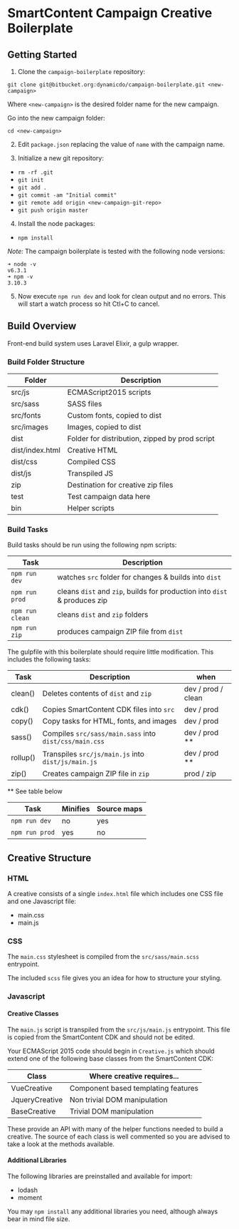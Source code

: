 # SmartContent Campaign Creative Boilerplate

## Getting Started

1. Clone the `campaign-boilerplate` repository:

`git clone git@bitbucket.org:dynamicdo/campaign-boilerplate.git <new-campaign>`

Where `<new-campaign>` is the desired folder name for the new campaign.

Go into the new campaign folder:

`cd <new-campaign>`

2. Edit `package.json` replacing the value of `name` with the campaign name.

3. Initialize a new git repository:

- `rm -rf .git`
- `git init`
- `git add .`
- `git commit -am "Initial commit"`
- `git remote add origin <new-campaign-git-repo>`
- `git push origin master`

4. Install the node packages:

- `npm install`

_Note:_ The campaign boilerplate is tested with the following node versions: 

```
➜ node -v
v6.3.1
➜ npm -v
3.10.3
```

5. Now execute `npm run dev` and look for clean output and no errors.
This will start a watch process so hit Ctl+C to cancel.

## Build Overview

Front-end build system uses Laravel Elixir, a gulp wrapper. 

### Build Folder Structure

| Folder            | Description                                       |
|-------------------|---------------------------------------------------|
| src/js            | ECMAScript2015 scripts                            |
| src/sass          | SASS files                                        |
| src/fonts         | Custom fonts, copied to dist                      |
| src/images        | Images, copied to dist                            |
| dist              | Folder for distribution, zipped by prod script    |
| dist/index.html   | Creative HTML                                     |
| dist/css          | Compiled CSS                                      |
| dist/js           | Transpiled JS                                     |
| zip               | Destination for creative zip files                |
| test              | Test campaign data here                           |
| bin               | Helper scripts                                    |

### Build Tasks

Build tasks should be run using the following npm scripts:

| Task              | Description                                                               |
|-------------------|---------------------------------------------------------------------------|
| `npm run dev`     | watches `src` folder for changes & builds into `dist`                     |
| `npm run prod`    | cleans `dist` and `zip`, builds for production into `dist` & produces zip |
| `npm run clean`   | cleans `dist` and `zip` folders                                           |
| `npm run zip`     | produces campaign ZIP file from `dist`                                    |

The gulpfile with this boilerplate should require little modification. This includes the following tasks:

| Task      | Description                                               | when                  |
|-----------|-----------------------------------------------------------|-----------------------|
| clean()   | Deletes contents of `dist` and `zip`                      | dev / prod / clean    |
| cdk()     | Copies SmartContent CDK files into `src`                  | dev / prod            |
| copy()    | Copy tasks for HTML, fonts, and images                    | dev / prod            |
| sass()    | Compiles `src/sass/main.sass` into `dist/css/main.css`    | dev / prod **         |
| rollup()  | Transpiles `src/js/main.js` into `dist/js/main.js`        | dev / prod **         |
| zip()     | Creates campaign ZIP file in `zip`                        | prod / zip            |

** See table below

| Task              | Minifies  | Source maps   |
|-------------------|-----------|---------------|
| `npm run dev`     | no        | yes           |
| `npm run prod`    | yes       | no            |            

## Creative Structure

### HTML

A creative consists of a single `index.html` file which includes one CSS file and one Javascript file:

- main.css
- main.js

### CSS

The `main.css` stylesheet is compiled from the `src/sass/main.scss` entrypoint.

The included `scss` file gives you an idea for how to structure your styling.

### Javascript

#### Creative Classes

The `main.js` script is transpiled from the `src/js/main.js` entrypoint. This file
is copied from the SmartContent CDK and should not be edited.

Your ECMAScript 2015 code should begin in `Creative.js` which should extend one of the following
base classes from the SmartContent CDK:
 
| Class                 | Where creative requires...                                        |
|-----------------------|-------------------------------------------------------------------|
| VueCreative           | Component based templating features                               |
| JqueryCreative        | Non trivial DOM manipulation                                      | 
| BaseCreative          | Trivial DOM manipulation                                          |

These provide an API with many of the helper functions needed to build a creative. The source of
each class is well commented so you are advised to take a look at the methods available.

#### Additional Libraries

The following libraries are preinstalled and available for import:

- lodash
- moment

You may `npm install` any additional libraries you need, although always bear in mind file size.
